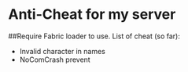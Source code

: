 # Anti-Cheat for my server
##Require Fabric loader to use.
List of cheat (so far):
- Invalid character in names
- NoComCrash prevent
